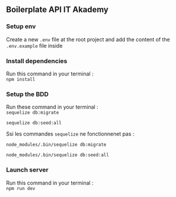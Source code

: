 ## Boilerplate API IT Akademy

### Setup env

Create a new `.env` file at the root project and add the content of the `.env.example` file inside

### Install dependencies

Run this command in your terminal :  
`npm install`

### Setup the BDD

Run these command in your terminal :  
`sequelize db:migrate`  
  
`sequelize db:seed:all`

Ssi les commandes `sequelize` ne fonctionnenet pas :

`node_modules/.bin/sequelize db:migrate `

`node_modules/.bin/sequelize db:seed:all `

### Launch server
Run this command in your terminal :  
`npm run dev`
